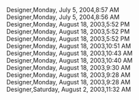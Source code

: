 ﻿Designer,Monday, July 5, 2004,8:57 AM  Designer,Monday, July 5, 2004,8:56 AM  Designer,Monday, August 18, 2003,5:52 PM  Designer,Monday, August 18, 2003,5:52 PM  Designer,Monday, August 18, 2003,5:52 PM  Designer,Monday, August 18, 2003,10:51 AM  Designer,Monday, August 18, 2003,10:43 AM  Designer,Monday, August 18, 2003,10:40 AM  Designer,Monday, August 18, 2003,9:30 AM  Designer,Monday, August 18, 2003,9:28 AM  Designer,Monday, August 18, 2003,9:28 AM  Designer,Saturday, August 2, 2003,11:32 AM